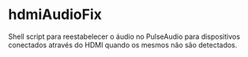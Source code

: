 # hdmiAudioFix
Shell script para reestabelecer o áudio no PulseAudio para dispositivos conectados através do HDMI quando os mesmos não são detectados.
